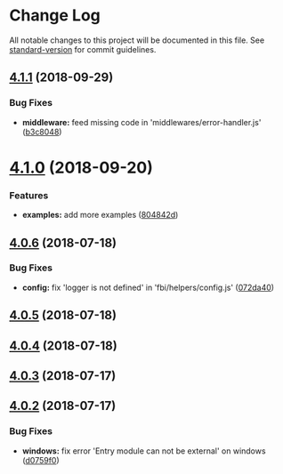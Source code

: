 # Change Log

All notable changes to this project will be documented in this file. See [standard-version](https://github.com/conventional-changelog/standard-version) for commit guidelines.

<a name="4.1.1"></a>
## [4.1.1](https://github.com/fbi-templates/fbi-project-mod/compare/v4.1.0...v4.1.1) (2018-09-29)


### Bug Fixes

* **middleware:** feed missing code in 'middlewares/error-handler.js' ([b3c8048](https://github.com/fbi-templates/fbi-project-mod/commit/b3c8048))



<a name="4.1.0"></a>
# [4.1.0](https://github.com/fbi-templates/fbi-project-mod/compare/v4.0.6...v4.1.0) (2018-09-20)


### Features

* **examples:** add more examples ([804842d](https://github.com/fbi-templates/fbi-project-mod/commit/804842d))



<a name="4.0.6"></a>
## [4.0.6](https://github.com/fbi-templates/fbi-project-mod/compare/v4.0.5...v4.0.6) (2018-07-18)


### Bug Fixes

* **config:** fix 'logger is not defined' in 'fbi/helpers/config.js' ([072da40](https://github.com/fbi-templates/fbi-project-mod/commit/072da40))



<a name="4.0.5"></a>
## [4.0.5](https://github.com/fbi-templates/fbi-project-mod/compare/v4.0.4...v4.0.5) (2018-07-18)



<a name="4.0.4"></a>
## [4.0.4](https://github.com/fbi-templates/fbi-project-mod/compare/v4.0.3...v4.0.4) (2018-07-18)



<a name="4.0.3"></a>
## [4.0.3](https://github.com/fbi-templates/fbi-project-mod/compare/v4.0.2...v4.0.3) (2018-07-17)



<a name="4.0.2"></a>
## [4.0.2](https://github.com/fbi-templates/fbi-project-mod/compare/v4.0.1...v4.0.2) (2018-07-17)


### Bug Fixes

* **windows:** fix error 'Entry module can not be external' on windows ([d0759f0](https://github.com/fbi-templates/fbi-project-mod/commit/d0759f0))
